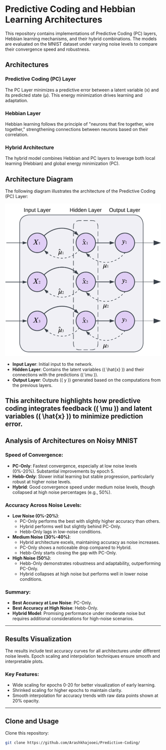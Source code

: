 # Predictive Coding and Hebbian Learning Architectures

This repository contains implementations of Predictive Coding (PC) layers, Hebbian learning mechanisms, and their hybrid combinations. The models are evaluated on the MNIST dataset under varying noise levels to compare their convergence speed and robustness.

## Architectures

### Predictive Coding (PC) Layer
The PC Layer minimizes a predictive error between a latent variable (x) and its predicted state (μ). This energy minimization drives learning and adaptation.

### Hebbian Layer
Hebbian learning follows the principle of "neurons that fire together, wire together," strengthening connections between neurons based on their correlation.

### Hybrid Architecture
The hybrid model combines Hebbian and PC layers to leverage both local learning (Hebbian) and global energy minimization (PC).
## Architecture Diagram

The following diagram illustrates the architecture of the Predictive Coding (PC) Layer:

![PC Layer Architecture](architecture.png)

- **Input Layer**: Initial input to the network.
- **Hidden Layer**: Contains the latent variables (\( \hat{x} \)) and their connections with the predictions (\( \mu \)).
- **Output Layer**: Outputs (\( y \)) generated based on the computations from the previous layers.

This architecture highlights how predictive coding integrates feedback (\( \mu \)) and latent variables (\( \hat{x} \)) to minimize prediction error.
---

## Analysis of Architectures on Noisy MNIST

### Speed of Convergence:
- **PC-Only**: Fastest convergence, especially at low noise levels (0%-20%). Substantial improvements by epoch 5.
- **Hebb-Only**: Slower initial learning but stable progression, particularly robust at higher noise levels.
- **Hybrid**: Good convergence speed under medium noise levels, though collapsed at high noise percentages (e.g., 50%).

### Accuracy Across Noise Levels:
- **Low Noise (0%-20%)**:
  - PC-Only performs the best with slightly higher accuracy than others.
  - Hybrid performs well but slightly behind PC-Only.
  - Hebb-Only lags in low-noise conditions.
- **Medium Noise (30%-40%)**:
  - Hybrid architecture excels, maintaining accuracy as noise increases.
  - PC-Only shows a noticeable drop compared to Hybrid.
  - Hebb-Only starts closing the gap with PC-Only.
- **High Noise (50%)**:
  - Hebb-Only demonstrates robustness and adaptability, outperforming PC-Only.
  - Hybrid collapses at high noise but performs well in lower noise conditions.

### Summary:
- **Best Accuracy at Low Noise**: PC-Only.
- **Best Accuracy at High Noise**: Hebb-Only.
- **Hybrid Model**: Promising performance under moderate noise but requires additional considerations for high-noise scenarios.

---

## Results Visualization
The results include test accuracy curves for all architectures under different noise levels. Epoch scaling and interpolation techniques ensure smooth and interpretable plots.

### Key Features:
- Wide scaling for epochs 0-20 for better visualization of early learning.
- Shrinked scaling for higher epochs to maintain clarity.
- Smooth interpolation for accuracy trends with raw data points shown at 20% opacity.

---

## Clone and Usage

Clone this repository:
```bash
git clone https://github.com/Arashkhajooei/Predictive-Coding/

